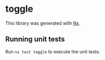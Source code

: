 # toggle

This library was generated with [Nx](https://nx.dev).

## Running unit tests

Run `nx test toggle` to execute the unit tests.
